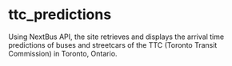 # ttc_predictions
Using NextBus API, the site retrieves and displays the arrival time predictions of buses and 
streetcars of the TTC (Toronto Transit Commission) in Toronto, Ontario.
